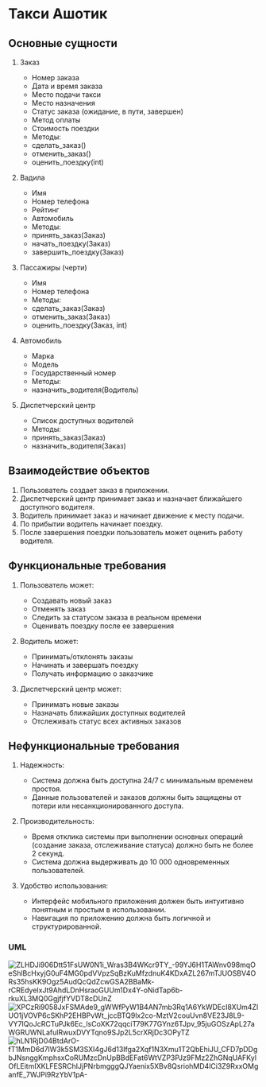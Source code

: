 # Такси Ашотик

## Основные сущности

1. Заказ
   - Номер заказа
   - Дата и время заказа
   - Место подачи такси
   - Место назначения
   - Статус заказа (ожидание, в пути, завершен)
   - Метод оплаты
   - Стоимость поездки
   - Методы:
   - сделать_заказ()
   - отменить_заказ()
   - оценить_поездку(int)

2. Вадила
   - Имя
   - Номер телефона
   - Рейтинг
   - Автомобиль
   - Методы:
   - принять_заказ(Заказ)
   - начать_поездку(Заказ)
   - завершить_поездку(Заказ)

3. Пассажиры (черти)
   - Имя
   - Номер телефона
   - Методы:
   - сделать_заказ(Заказ)
   - отменить_заказ(Заказ)
   - оценить_поездку(Заказ, int)

4. Автомобиль
   - Марка
   - Модель
   - Государственный номер
   - Методы:
   - назначить_водителя(Водитель)

5. Диспетчерский центр
   - Список доступных водителей
   - Методы:
   - принять_заказ(Заказ)
   - назначить_водителя(Заказ)

## Взаимодействие объектов

1. Пользователь создает заказ в приложении.
2. Диспетчерский центр принимает заказ и назначает ближайшего доступного водителя.
3. Водитель принимает заказ и начинает движение к месту подачи.
4. По прибытии водитель начинает поездку.
5. После завершения поездки пользователь может оценить работу водителя.

## Функциональные требования

1. Пользователь может:
   - Создавать новый заказ
   - Отменять заказ
   - Следить за статусом заказа в реальном времени
   - Оценивать поездку после ее завершения

2. Водитель может:
   - Принимать/отклонять заказы
   - Начинать и завершать поездку
   - Получать информацию о заказчике

3. Диспетчерский центр может:
   - Принимать новые заказы
   - Назначать ближайших доступных водителей
   - Отслеживать статус всех активных заказов

## Нефункциональные требования

1. Надежность:
   - Система должна быть доступна 24/7 с минимальным временем простоя.
   - Данные пользователей и заказов должны быть защищены от потери или несанкционированного доступа.

2. Производительность:
   - Время отклика системы при выполнении основных операций (создание заказа, отслеживание статуса) должно быть не более 2 секунд.
   - Система должна выдерживать до 10 000 одновременных пользователей.

3. Удобство использования:
   - Интерфейс мобильного приложения должен быть интуитивно понятным и простым в использовании.
   - Навигация по приложению должна быть логичной и структурированной.

### UML
![ZLHDJi906Dtt51FsUW0N1i_Wras3B4WKcr9TY_-99YJ6H1TAWnv098mqOeShlBcHxyjG0uF4MG0pdVVpzSqBzKuMfzdnuK4KDxAZL267mTJUOSBV4ORs35hsKK9Ogz5AudQcQdZcwGSA2BBaMk-rCREdyeIxJt9AhdLDnHsraoGUUm1Dx4Y-oNidTap6b-rkuXL3MQ0GgjfjfYVDT8cDUnZ](https://github.com/user-attachments/assets/818dd210-e373-4141-b243-9e979ad644d0)
![XPCzRi9058JxFSMAde9_gWWfPyW1B4AN7mb3Rq1A6YkWDEcI8XUm4ZlUO1jVOVP6cSKhP2EHBPvWt_jccBTQ9lx2co-MztV2couUvn8VE23J8L9-VY7IQoJcRCTuPJk6Ec_lsCoXK72qqciT79K77GYnz6TJpv_95juGOSzApL27aWGRUWNLafulRwuxDVYTqno9SJp2L5crXRjDc3OPyTZ](https://github.com/user-attachments/assets/b235bb5e-7c45-4324-a5b9-24a4330a6f2e)
![hLN1RjD04BtdArO-fT1MmD6d7lW3k5SM3SXI4gJ6d13Ifga2Xqf1N3Xmu1T2QbEhiJU_CFD7pDDgbJNsnggKmphsxCoRUMzcDnUpBBdEFat6WtVZP3PJz9FMz2ZhGNqUAFKylOfLEitmIXKLFESRChIJjPNrbmgggQJYaenix5XBv8QsriohMD4lCi3Z9RxxOMganfE_7WJPi9RzYbV1pA-](https://github.com/user-attachments/assets/6ad81916-61dd-4458-8a4e-ed80430dc928)

